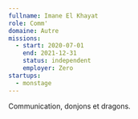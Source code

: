 ```yaml
---
fullname: Imane El Khayat
role: Comm'
domaine: Autre
missions:
  - start: 2020-07-01
    end: 2021-12-31
    status: independent
    employer: Zero
startups:
  - monstage
---
```


Communication, donjons et dragons.
